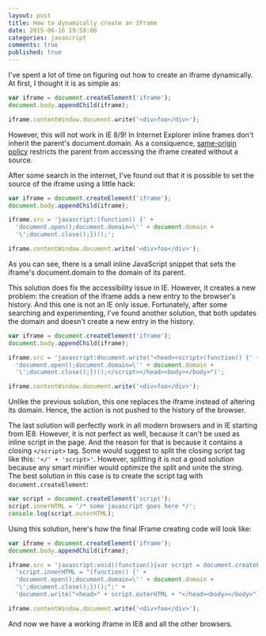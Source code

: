 ```yaml
---
layout: post
title: How to dynamically create an IFrame
date: 2015-06-16 19:59:00
categories: javascript
comments: true
published: true
---
```


I've spent a lot of time on figuring out how to create an iframe dynamically. At first, I thought it is as simple as: 

```js
var iframe = document.createElement('iframe');
document.body.appendChild(iframe);

iframe.contentWindow.document.write('<div>foo</div>');
```

However, this will not work in IE 8/9! In Internet Explorer inline frames don't inherit the parent's document.domain. As a consiquence, [same-origin policy][sop] restricts the parent from accessing the iframe created without a source.

After some search in the internet, I've found out that it is possible to set the source of the iframe using a little hack:

```js
var iframe = document.createElement('iframe');
document.body.appendChild(iframe);

iframe.src = 'javascript:(function() {' +
  'document.open();document.domain=\'' + document.domain +
  '\';document.close();})();';

iframe.contentWindow.document.write('<div>foo</div>');
```

As you can see, there is a small inline JavaScript snippet that sets the iframe's document.domain to the domain of its parent.

This solution does fix the accessibility issue in IE. However, it creates a new problem: the creation of the iframe adds a new entry to the browser's history. And this one is not an IE only issue. Fortunately, after some searching and experimenting, I've found another solution, that both updates the domain and doesn't create a new entry in the history.

```js
var iframe = document.createElement('iframe');
document.body.appendChild(iframe);

iframe.src = 'javascript:document.write("<head><script>(function() {' +
  'document.open();document.domain=\'' + document.domain +
  '\';document.close();})();</script></head><body></body>")';

iframe.contentWindow.document.write('<div>foo</div>');
```

Unlike the previous solution, this one replaces the iframe instead of altering its domain. Hence, the action is not pushed to the history of the browser.

The last solution will perfectly work in all modern browsers and in IE starting from IE8. However, it is not perfect as well, because it can't be used as inline script in the page. And the reason for that is because it contains a closing `</script>` tag. Some would suggest to split the closing script tag like this: `'</' + 'script>'`. However, splitting it is not a good solution because any smart minifier would optimize the split and unite the string. The best solution in this case is to create the script tag with `document.createElement`:

```js
var script = document.createElement('script');
script.innerHTML = '/* some javascript goes here */';
console.log(script.outerHTML);
```

Using this solution, here's how the final IFrame creating code will look like:

```js
var iframe = document.createElement('iframe');
document.body.appendChild(iframe);

iframe.src = 'javascript:void((function(){var script = document.createElement(\'script\');' +
  'script.innerHTML = "(function() {' +
  'document.open();document.domain=\'' + document.domain +
  '\';document.close();})();";' +
  'document.write("<head>" + script.outerHTML + "</head><body></body>");})())';

iframe.contentWindow.document.write('<div>foo</div>');
```

And now we have a working iframe in IE8 and all the other browsers.

[sop]: https://developer.mozilla.org/en-US/docs/Web/Security/Same-origin_policy
